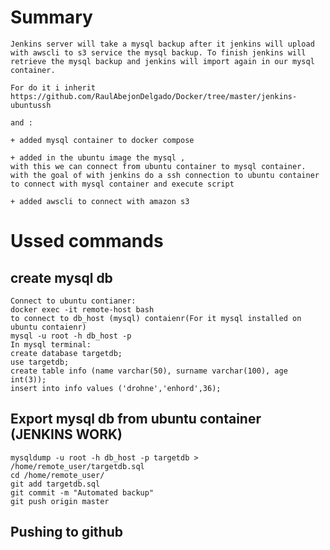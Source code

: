 # Summary

    Jenkins server will take a mysql backup after it jenkins will upload
    with awscli to s3 service the mysql backup. To finish jenkins will 
    retrieve the mysql backup and jenkins will import again in our mysql
    container.
    
    For do it i inherit
    https://github.com/RaulAbejonDelgado/Docker/tree/master/jenkins-ubuntussh
    
    and :
    
    + added mysql container to docker compose
    
    + added in the ubuntu image the mysql ,
    with this we can connect from ubuntu container to mysql container.
    with the goal of with jenkins do a ssh connection to ubuntu container to connect with mysql container and execute script
    
    + added awscli to connect with amazon s3
    
# Ussed commands

## create mysql db
    Connect to ubuntu contianer:
    docker exec -it remote-host bash
    to connect to db_host (mysql) contaienr(For it mysql installed on ubuntu contaienr)
    mysql -u root -h db_host -p
    In mysql terminal:
    create database targetdb;
    use targetdb;
    create table info (name varchar(50), surname varchar(100), age int(3));
    insert into info values ('drohne','enhord',36);
    
## Export mysql db from ubuntu container (JENKINS WORK)
    mysqldump -u root -h db_host -p targetdb > /home/remote_user/targetdb.sql
    cd /home/remote_user/
    git add targetdb.sql
    git commit -m "Automated backup"
    git push origin master
    
## Pushing to github
    